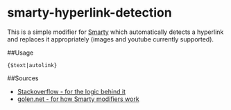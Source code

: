 smarty-hyperlink-detection
==========================

This is a simple modifier for [Smarty](http://www.smarty.net/)  which automatically detects a hyperlink and replaces it appropriately (images and youtube currently supported).

##Usage

```
{$text|autolink}
```

##Sources
* [Stackoverflow - for the logic behind it](http://stackoverflow.com/questions/8027023/regex-php-auto-detect-youtube-image-and-regular-links)
* [golen.net - for how Smarty modifiers work](http://www.golen.net/blog/smarty-plugin-autolink-urls/)